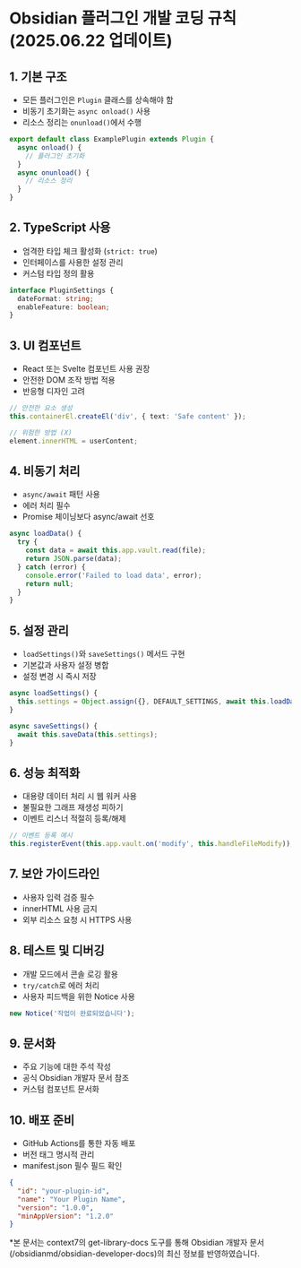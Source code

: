 # Obsidian 플러그인 개발 코딩 규칙 (2025.06.22 업데이트)

## 1. 기본 구조
- 모든 플러그인은 `Plugin` 클래스를 상속해야 함
- 비동기 초기화는 `async onload()` 사용
- 리소스 정리는 `onunload()`에서 수행

```typescript
export default class ExamplePlugin extends Plugin {
  async onload() {
    // 플러그인 초기화
  }
  async onunload() {
    // 리소스 정리
  }
}
```

## 2. TypeScript 사용
- 엄격한 타입 체크 활성화 (`strict: true`)
- 인터페이스를 사용한 설정 관리
- 커스텀 타입 정의 활용

```typescript
interface PluginSettings {
  dateFormat: string;
  enableFeature: boolean;
}
```

## 3. UI 컴포넌트
- React 또는 Svelte 컴포넌트 사용 권장
- 안전한 DOM 조작 방법 적용
- 반응형 디자인 고려

```typescript
// 안전한 요소 생성
this.containerEl.createEl('div', { text: 'Safe content' });

// 위험한 방법 (X)
element.innerHTML = userContent;
```

## 4. 비동기 처리
- `async/await` 패턴 사용
- 에러 처리 필수
- Promise 체이닝보다 async/await 선호

```typescript
async loadData() {
  try {
    const data = await this.app.vault.read(file);
    return JSON.parse(data);
  } catch (error) {
    console.error('Failed to load data', error);
    return null;
  }
}
```

## 5. 설정 관리
- `loadSettings()`와 `saveSettings()` 메서드 구현
- 기본값과 사용자 설정 병합
- 설정 변경 시 즉시 저장

```typescript
async loadSettings() {
  this.settings = Object.assign({}, DEFAULT_SETTINGS, await this.loadData());
}

async saveSettings() {
  await this.saveData(this.settings);
}
```

## 6. 성능 최적화
- 대용량 데이터 처리 시 웹 워커 사용
- 불필요한 그래프 재생성 피하기
- 이벤트 리스너 적절히 등록/해제

```typescript
// 이벤트 등록 예시
this.registerEvent(this.app.vault.on('modify', this.handleFileModify));
```

## 7. 보안 가이드라인
- 사용자 입력 검증 필수
- innerHTML 사용 금지
- 외부 리소스 요청 시 HTTPS 사용

## 8. 테스트 및 디버깅
- 개발 모드에서 콘솔 로깅 활용
- `try/catch`로 에러 처리
- 사용자 피드백을 위한 Notice 사용

```typescript
new Notice('작업이 완료되었습니다');
```

## 9. 문서화
- 주요 기능에 대한 주석 작성
- 공식 Obsidian 개발자 문서 참조
- 커스텀 컴포넌트 문서화

## 10. 배포 준비
- GitHub Actions를 통한 자동 배포
- 버전 태그 명시적 관리
- manifest.json 필수 필드 확인

```json
{
  "id": "your-plugin-id",
  "name": "Your Plugin Name",
  "version": "1.0.0",
  "minAppVersion": "1.2.0"
}
```

*본 문서는 context7의 get-library-docs 도구를 통해 Obsidian 개발자 문서(/obsidianmd/obsidian-developer-docs)의 최신 정보를 반영하였습니다.
